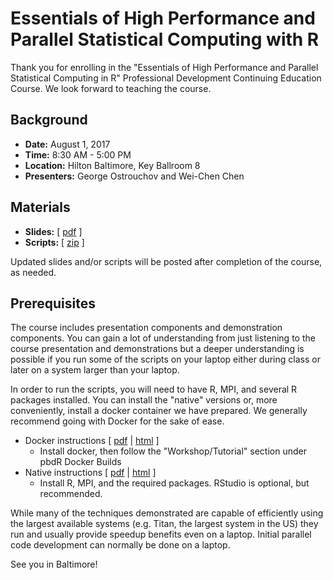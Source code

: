 # Essentials of High Performance and Parallel Statistical Computing with R

Thank you for enrolling in the "Essentials of High Performance and Parallel Statistical Computing in R" Professional Development Continuing Education Course. We look forward to teaching the course.

## Background

* **Date:** August 1, 2017
* **Time:** 8:30 AM - 5:00 PM
* **Location:** Hilton Baltimore, Key Ballroom 8
* **Presenters:** George Ostrouchov and Wei-Chen Chen

## Materials

* **Slides:** [ [pdf](pbdR_twoup.pdf) ]
* **Scripts:** [ [zip](http://RBigData.github.io/jsm2017/scripts.zip?raw=true) ]

Updated slides and/or scripts will be posted after completion of the course, as needed.


## Prerequisites 

The course includes presentation components and demonstration components. You can gain a lot of understanding from just listening to the course presentation and demonstrations but a deeper understanding is possible if you run some of the scripts on your laptop either during class or later on a system larger than your laptop.

In order to run the scripts, you will need to have R, MPI, and several R packages installed.  You can install the "native" versions or, more conveniently, install a docker container we have prepared.  We generally recommend going with Docker for the sake of ease.

* Docker instructions [ [pdf](https://github.com/RBigData/installation-instructions/raw/master/build/docker.pdf) | [html](https://rawgit.com/wrathematics/installation-instructions/master/build/docker.html) ]
    - Install docker, then follow the "Workshop/Tutorial" section under pbdR Docker Builds
* Native instructions [ [pdf](https://github.com/RBigData/installation-instructions/raw/master/build/native.pdf) | [html](https://rawgit.com/wrathematics/installation-instructions/master/build/native.html) ]
    - Install R, MPI, and the required packages. RStudio is optional, but recommended.


While many of the techniques demonstrated are capable of efficiently using the largest available systems (e.g. Titan, the largest system in the US) they run and usually provide speedup benefits even on a laptop. Initial parallel code development can normally be done on a laptop.

See you in Baltimore!
